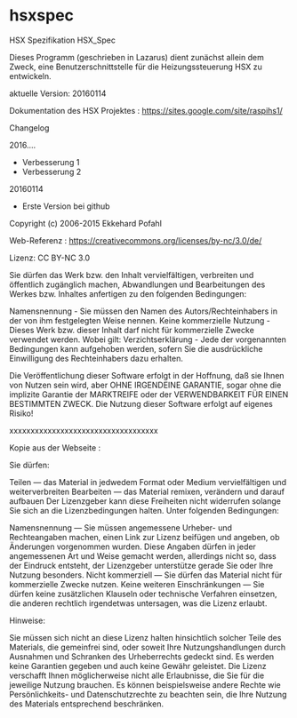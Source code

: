 # hsxspec
HSX Spezifikation   HSX_Spec

Dieses Programm (geschrieben in Lazarus) dient zunächst allein dem Zweck, eine Benutzerschnittstelle für die 
Heizungssteuerung HSX zu entwickeln.

aktuelle Version: 20160114

Dokumentation des HSX Projektes :  https://sites.google.com/site/raspihs1/

Changelog

2016....

- Verbesserung 1
- Verbesserung 2

20160114

- Erste Version bei github 



Copyright (c) 2006-2015 Ekkehard Pofahl

Web-Referenz :     https://creativecommons.org/licenses/by-nc/3.0/de/

Lizenz: CC BY-NC 3.0

Sie dürfen das Werk bzw. den Inhalt vervielfältigen, verbreiten und öffentlich zugänglich machen, Abwandlungen 
und Bearbeitungen des Werkes bzw. Inhaltes anfertigen zu den folgenden Bedingungen:

Namensnennung - Sie müssen den Namen des Autors/Rechteinhabers in der von ihm festgelegten Weise nennen.
Keine kommerzielle Nutzung - Dieses Werk bzw. dieser Inhalt darf nicht für kommerzielle Zwecke verwendet werden.
Wobei gilt: Verzichtserklärung - Jede der vorgenannten Bedingungen kann aufgehoben werden, sofern Sie die 
ausdrückliche Einwilligung des Rechteinhabers dazu erhalten.

Die Veröffentlichung dieser Software erfolgt in der Hoffnung, daß sie Ihnen von Nutzen sein wird, aber 
OHNE IRGENDEINE GARANTIE, sogar ohne die implizite Garantie der MARKTREIFE oder der VERWENDBARKEIT FÜR 
EINEN BESTIMMTEN ZWECK. Die Nutzung dieser Software erfolgt auf eigenes Risiko!

xxxxxxxxxxxxxxxxxxxxxxxxxxxxxxxxxxx

Kopie aus der Webseite :

Sie dürfen:

Teilen — das Material in jedwedem Format oder Medium vervielfältigen und weiterverbreiten
Bearbeiten — das Material remixen, verändern und darauf aufbauen
Der Lizenzgeber kann diese Freiheiten nicht widerrufen solange Sie sich an die Lizenzbedingungen halten.
Unter folgenden Bedingungen:

Namensnennung — Sie müssen angemessene Urheber- und Rechteangaben machen, einen Link zur Lizenz beifügen und angeben, 
ob Änderungen vorgenommen wurden. Diese Angaben dürfen in jeder angemessenen Art und Weise gemacht werden, allerdings 
nicht so, dass der Eindruck entsteht, der Lizenzgeber unterstütze gerade Sie oder Ihre Nutzung besonders.
Nicht kommerziell — Sie dürfen das Material nicht für kommerzielle Zwecke nutzen.
Keine weiteren Einschränkungen — Sie dürfen keine zusätzlichen Klauseln oder technische Verfahren einsetzen, 
die anderen rechtlich irgendetwas untersagen, was die Lizenz erlaubt.

Hinweise:

Sie müssen sich nicht an diese Lizenz halten hinsichtlich solcher Teile des Materials, die gemeinfrei sind, 
oder soweit Ihre Nutzungshandlungen durch Ausnahmen und Schranken des Urheberrechts gedeckt sind.
Es werden keine Garantien gegeben und auch keine Gewähr geleistet. Die Lizenz verschafft Ihnen möglicherweise 
nicht alle Erlaubnisse, die Sie für die jeweilige Nutzung brauchen. Es können beispielsweise andere Rechte 
wie Persönlichkeits- und Datenschutzrechte zu beachten sein, die Ihre Nutzung des Materials entsprechend beschränken.
